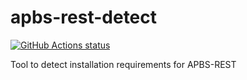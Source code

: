 # apbs-rest-detect

<p align="left">
  <a href="https://github.com/Eo300/apbs-rest-detect/actions?query=branch%3Amaster+workflow%3A%22Build+All+Platforms%22"><img alt="GitHub Actions status" src="https://github.com/Eo300/apbs-rest-detect/workflows/Build%20All%20Platforms/badge.svg?branch=master"></a>
</p>

<!-- ![](https://github.com/Eo300/apbs-rest-detect/workflows/.github/workflows/build.yml/badge.svg?branch=master) -->

Tool to detect installation requirements for APBS-REST
